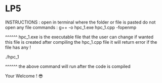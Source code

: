 # LP5

INSTRUCTIONS :
open in terminal where the folder or file is pasted
do not open any file
commands :
g++ -o hpc_1.exe hpc_1.cpp -fopenmp

^^^^^^
hpc_1.exe is the executable file that the user can change if wanted 
this file is created after compiling the hpc_1.cpp file
it will return error if the file has any !

./hpc_1 

^^^^^^ 
the above command will run after the code is compiled 

Your Welcome ! 😎
